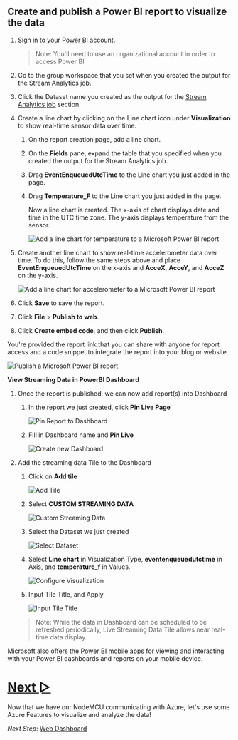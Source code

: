 ## Create and publish a Power BI report to visualize the data

1. Sign in to your [Power BI](https://powerbi.microsoft.com/en-us/) account.
   > Note: You'll need to use an organizational account in order to access Power BI 
1. Go to the group workspace that you set when you created the output for the Stream Analytics job.
1. Click the Dataset name you created as the output for the [Stream Analytics job](5_Stream_Analytics.md) section.
   
1. Create a line chart by clicking on the Line chart icon under **Visualization** to show real-time sensor data over time.
   1. On the report creation page, add a line chart.
   1. On the **Fields** pane, expand the table that you specified when you created the output for the Stream Analytics job.
   1. Drag **EventEnqueuedUtcTime** to the Line chart you just added in the page.
   1. Drag **Temperature_F** to the Line chart you just added in the page.

      Now a line chart is created. The x-axis of chart displays date and time in the UTC time zone. The y-axis displays temperature from the sensor.
      
      ![Add a line chart for temperature to a Microsoft Power BI report](/images/Azure_configuration/PowerBI_Dataset.png)

1. Create another line chart to show real-time accelerometer data over time. To do this, follow the same steps above and place **EventEnqueuedUtcTime** on the x-axis and **AcceX**, **AcceY**, and **AcceZ** on the y-axis.

   ![Add a line chart for accelerometer to a Microsoft Power BI report](/images/Azure_configuration/PowerBI_Dataset_2.png)

1. Click **Save** to save the report.
1. Click **File** > **Publish to web**.
1. Click **Create embed code**, and then click **Publish**.

You're provided the report link that you can share with anyone for report access and a code snippet to integrate the report into your blog or website.

![Publish a Microsoft Power BI report](/images/Azure_configuration/PowerBI_Dataset_publish.png)


**View Streaming Data in PowerBI Dashboard**
1. Once the report is published, we can now add report(s) into Dashboard
   1. In the report we just created, click **Pin Live Page**

      ![Pin Report to Dashboard](/images/Azure_configuration/PowerBI_PinDashboard.png)

   1. Fill in Dashboard name and **Pin Live**
      
      ![Create new Dashboard](/images/Azure_configuration/PowerBI_PinDashboard_2.png)

1. Add the streaming data Tile to the Dashboard
   1. Click on **Add tile**

      ![Add Tile](/images/Azure_configuration/PowerBI_LiveTile.png)
   
   1. Select **CUSTOM STREAMING DATA**

      ![Custom Streaming Data](/images/Azure_configuration/PowerBI_LiveTile_2a.png)
   
   1. Select the Dataset we just created

      ![Select Dataset](/images/Azure_configuration/PowerBI_LiveTile_3a.png)
   
   1. Select **Line chart** in Visualization Type, **eventenqueuedutctime** in Axis, and **temperature_f** in Values.

      ![Configure Visualization](/images/Azure_configuration/PowerBI_LiveTile_4a.png)

   1. Input Tile Title, and Apply

         ![Input Tile Title](/images/Azure_configuration/PowerBI_LiveTile_5a.png)

   > Note: While the data in Dashboard can be scheduled to be refreshed periodically, Live Streaming Data Tile allows near real-time data display.

Microsoft also offers the [Power BI mobile apps](https://powerbi.microsoft.com/en-us/documentation/powerbi-power-bi-apps-for-mobile-devices/) for viewing and interacting with your Power BI dashboards and reports on your mobile device.



# [Next ▻](7_Web_Dashboard.md)
Now that we have our NodeMCU communicating with Azure, let's use some Azure Features to visualize and analyze the data!

*Next Step*: [Web Dashboard](7_Web_Dashboard.md)